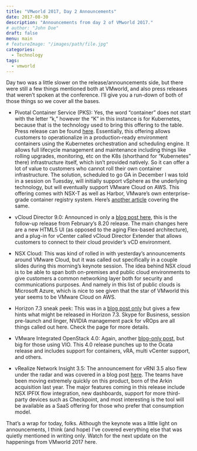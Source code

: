 ```yaml
---
title: "VMworld 2017, Day 2 Announcements"
date: 2017-08-30
description: "Announcements from day 2 of VMworld 2017."
# author: "John Doe"
draft: false
menu: main
# featureImage: "/images/path/file.jpg"
categories:
  - Technology
tags:
  - vmworld
---
```


Day two was a little slower on the release/announcements side, but there were still a few things mentioned both at VMworld, and also press releases that weren’t spoken at the conference. I’ll give you a run-down of both of those things so we cover all the bases.

* Pivotal Container Service (PKS):  Yes, the word “container” does not start with the letter “k,” however the “K” in this instance is for Kubernetes, because that is the technology used to bring this offering to the table. Press release can be found [here](https://www.vmware.com/company/news/releases/vmw-newsfeed.VMware-and-Pivotal-Launch-Pivotal-Container-Service-(PKS)-and-Collaborate-with-Google-Cloud-to-Bring-Kubernetes-to-Enterprise-Customers.2184911.html). Essentially, this offering allows customers to operationalize in a production-ready environment containers using the Kubernetes orchestration and scheduling engine. It allows full lifecycle management and maintenance including things like rolling upgrades, monitoring, etc on the K8s (shorthand for “Kubernetes” there) infrastructure itself, which isn’t provided natively. So it can offer a lot of value to customers who cannot roll their own container infrastructure. The solution, scheduled to go GA in December I was told in a session on Tuesday, will initially support vSphere as the underlying technology, but will eventually support VMware Cloud on AWS. This offering comes with NSX-T as well as Harbor, VMware’s own enterprise-grade container registry system. Here’s [another article](https://techcrunch.com/2017/08/29/pivotal-vmware-google-partner-on-container-project/) covering the same.

* vCloud Director 9.0:  Announced in only a [blog post here](https://blogs.vmware.com/vcloud/2017/08/vmware-announces-new-vcloud-director-9-0.html), this is the follow-up release from February’s 8.20 release. The main changes here are a new HTML5 UI (as opposed to the aging Flex-based architecture), and a plug-in for vCenter called vCloud Director Extender that allows customers to connect to their cloud provider’s vCD environment.

* NSX Cloud:  This was kind of rolled in with yesterday’s announcements around VMware Cloud, but it was called out specifically in a couple slides during this morning’s keynote session. The idea behind NSX cloud is to be able to span both on-premises and public cloud environments to give customers a common networking layer both for security and communications purposes. And namely in this list of public clouds is Microsoft Azure, which is nice to see given that the star of VMworld this year seems to be VMware Cloud on AWS.

* Horizon 7.3 sneak peek:  This was in a [blog post only](https://blogs.vmware.com/euc/2017/08/vmware-horizon-7-3-sneak-peek.html) but gives a few hints what might be released in Horizon 7.3.  Skype for Business, session pre-launch and linger, NVIDIA management pack for vROps are all things called out here. Check the page for more details.

* VMware Integrated OpenStack 4.0:  Again, another [blog-only post](https://blogs.vmware.com/openstack/vmware-integrated-openstack-4-0/), but big for those using VIO. This 4.0 release punches up to the Ocata release and includes support for containers, vRA, multi vCenter support, and others.

* vRealize Network Insight 3.5:  The announcement for vRNI 3.5 also flew under the radar and was covered in a blog post [here](https://blogs.vmware.com/management/2017/08/vrealize-network-insight-3-5.html). The teams have been moving extremely quickly on this product, born of the Arkin acquisition last year. The major features coming in this release include NSX IPFIX flow integration, new dashboards, support for more third-party devices such as Checkpoint, and most interesting is the tool will be available as a SaaS offering for those who prefer that consumption model.

That’s a wrap for today, folks. Although the keynote was a little light on announcements, I think (and hope) I’ve covered everything else that was quietly mentioned in writing only. Watch for the next update on the happenings from VMworld 2017 here.
